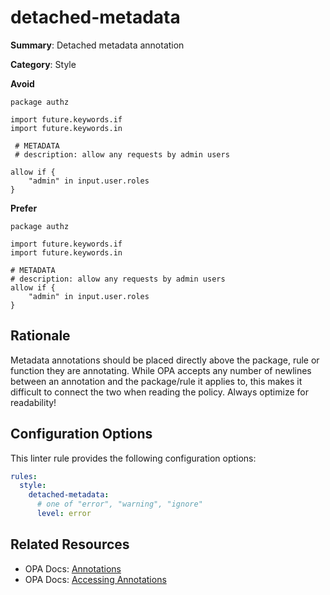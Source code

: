 # detached-metadata

**Summary**: Detached metadata annotation

**Category**: Style

**Avoid**
```rego
package authz

import future.keywords.if
import future.keywords.in

 # METADATA
 # description: allow any requests by admin users

allow if {
    "admin" in input.user.roles
}
```

**Prefer**
```rego
package authz

import future.keywords.if
import future.keywords.in

# METADATA
# description: allow any requests by admin users
allow if {
    "admin" in input.user.roles
}
```

## Rationale

Metadata annotations should be placed directly above the package, rule or function they are annotating. While OPA
accepts any number of newlines between an annotation and the package/rule it applies to, this makes it difficult to
connect the two when reading the policy. Always optimize for readability!

## Configuration Options

This linter rule provides the following configuration options:

```yaml
rules:
  style:
    detached-metadata:
      # one of "error", "warning", "ignore"
      level: error
```

## Related Resources

- OPA Docs: [Annotations](https://www.openpolicyagent.org/docs/latest/policy-language/#annotations)
- OPA Docs: [Accessing Annotations](https://www.openpolicyagent.org/docs/latest/policy-language/#accessing-annotations)
